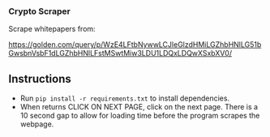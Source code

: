 ### Crypto Scraper

Scrape whitepapers from:

https://golden.com/query/p/WzE4LFtbNywwLCJleGlzdHMiLGZhbHNlLG51bGwsbnVsbF1dLGZhbHNlLFstMSwtMiw3LDU1LDQxLDQwXSxbXV0/

## Instructions
- Run ```pip install -r requirements.txt``` to install dependencies.
- When returns CLICK ON NEXT PAGE, click on the next page. There is a 10 second gap to allow for loading time before the program scrapes the webpage.
